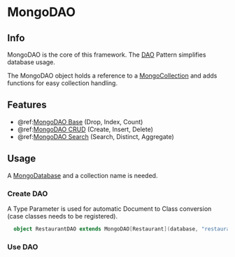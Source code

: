 # MongoDAO

## Info

MongoDAO is the core of this framework.  The [DAO](https://en.wikipedia.org/wiki/Data_access_object) Pattern simplifies database usage.

The MongoDAO object holds a reference to a [MongoCollection](http://mongodb.github.io/mongo-scala-driver/2.3/scaladoc/org/mongodb/scala/MongoCollection.html) and adds functions for easy collection handling.


## Features

* @ref:[MongoDAO Base](base.md) (Drop, Index, Count)
* @ref:[MongoDAO CRUD](crud.md) (Create, Insert, Delete)
* @ref:[MongoDAO Search](search.md) (Search, Distinct, Aggregate)

## Usage

A [MongoDatabase](http://mongodb.github.io/mongo-scala-driver/2.3/scaladoc/org/mongodb/scala/MongoDatabase.html) and a collection name is needed.

### Create DAO

A Type Parameter is used for automatic Document to Class conversion (case classes needs to be registered).

```scala
  object RestaurantDAO extends MongoDAO[Restaurant](database, "restaurants")
```

### Use DAO

```scala

```



